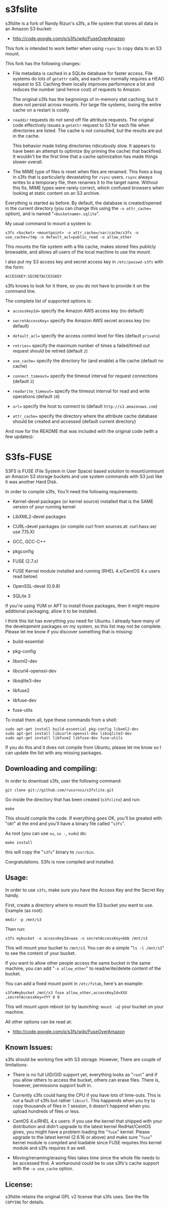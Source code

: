 s3fslite
========

s3fslite is a fork of Randy Rizun's s3fs, a file system that stores
all data in an Amazon S3 bucket:

* <http://code.google.com/p/s3fs/wiki/FuseOverAmazon>

This fork is intended to work better when using `rsync` to copy data
to an S3 mount.

This fork has the following changes:

*   File metadata is cached in a SQLite database for faster access.
    File systems do lots of `getattr` calls, and each one normally
    requires a HEAD request to S3. Caching them locally improves
    performance a lot and reduces the number (and hence cost) of
    requests to Amazon.

    The original s3fs has the beginnings of in-memory stat caching,
    but it does not persist across mounts. For large file systems,
    losing the entire cache on a restart is costly.

*   `readdir` requests do *not* send off file attribute requests.
    The original code effectively issues a `getattr` request to S3
    for each file when directories are listed. The cache is not
    consulted, but the results are put in the cache.

    This behavior made listing directories ridiculously slow. It
    appears to have been an attempt to optimize (by priming the
    cache) that backfired. It wouldn't be the first time that a
    cache optimization has made things slower overall.

*   The MIME type of files is reset when files are renamed. This
    fixes a bug in s3fs that is particularly devastating for `rsync`
    users. `rsync` always writes to a temporary file, then renames
    it to the target name. Without this fix, MIME types were rarely
    correct, which confused browsers when looking at static content
    on an S3 archive.

Everything is started as before. By default, the database is
created/opened in the current directory (you can change this using
the `-o attr_cache=` option), and is named "`<bucketname>.sqlite`".

My usual command to mount a system is:

    s3fs <bucket> <mountpoint> -o attr_cache=/var/cache/s3fs -o use_cache=/tmp -o default_acl=public_read -o allow_other

This mounts the file system with a file cache, makes stored files
publicly browsable, and allows all users of the local machine to use
the mount.

I also put my S3 access key and secret access key in
`/etc/passwd-s3fs` with the form:

    ACCESSKEY:SECRETACCESSKEY

s3fs knows to look for it there, so you do not have to provide it on
the command line.

The complete list of supported options is:

*   `accessKeyId=` specify the Amazon AWS access key (no default)

*   `secretAccessKey=` specify the Amazon AWS secret access key (no
    default)

*   `default_acl=` specify the access control level for files
    (default `private`)

*   `retries=` specify the maximum number of times a failed/timed
    out request should be retried (default `2`)

*   `use_cache=` specify the directory for (and enable) a file cache
    (default no cache)

*   `connect_timeout=` specify the timeout interval for request
    connections (default `2`)

*   `readwrite_timeout=` specify the timeout interval for read and
    write operations (default `10`)

*   `url=` specify the host to connect to (default
    `http://s3.amazonaws.com`)

*   `attr_cache=` specify the directory where the attribute cache
    database should be created and accessed (default current
    directory)

And now for the README that was included with the original code
(with a few updates):


S3fs-FUSE
=========

S3FS is FUSE (File System in User Space) based solution to
mount/unmount an Amazon S3 storage buckets and use system commands
with S3 just like it was another Hard Disk.

In order to compile s3fs, You'll need the following requirements:

*   Kernel-devel packages (or kernel source) installed that is the
    SAME version of your running kernel

*   LibXML2-devel packages

*   CURL-devel packages (or compile curl from sources at:
    curl.haxx.se/ use 7.15.X)

*   GCC, GCC-C++

*   pkgconfig

*   FUSE (2.7.x)

*   FUSE Kernel module installed and running (RHEL 4.x/CentOS 4.x
    users read below)

*   OpenSSL-devel (0.9.8)

*   SQLite 3

If you're using YUM or APT to install those packages, then it might
require additional packaging, allow it to be installed.

I think this list has everything you need for Ubuntu. I already have
many of the development packages on my system, so this list may not
be complete. Please let me know if you discover something that is
missing:

*   build-essential

*   pkg-config

*   libxml2-dev

*   libcurl4-openssl-dev

*   libsqlite3-dev

*   libfuse2

*   libfuse-dev

*   fuse-utils

To install them all, type these commands from a shell:

    sudo apt-get install build-essential pkg-config libxml2-dev
    sudo apt-get install libcurl4-openssl-dev libsqlite3-dev
    sudo apt-get install libfuse2 libfuse-dev fuse-utils

If you do this and it does not compile from Ubuntu, please let me
know so I can update the list with any missing packages.


Downloading and compiling:
--------------------------

In order to download s3fs, user the following command:

    git clone git://github.com/russross/s3fslite.git

Go inside the directory that has been created (`s3fslite`) and run:

    make

This should compile the code. If everything goes OK, you'll be
greated with "ok!" at the end and you'll have a binary file called
"`s3fs`".

As root (you can use `su`, `su -`, `sudo`) do:

    make install

this will copy the "`s3fs`" binary to `/usr/bin`.

Congratulations. S3fs is now compiled and installed.


Usage:
------

In order to use `s3fs`, make sure you have the Access Key and the
Secret Key handy.

First, create a directory where to mount the S3 bucket you want to
use.  Example (as root):

    mkdir -p /mnt/s3

Then run:

    s3fs mybucket -o accessKeyId=aaa -o secretAccessKey=bbb /mnt/s3

This will mount your bucket to `/mnt/s3`. You can do a simple
"`ls -l /mnt/s3`" to see the content of your bucket.

If you want to allow other people access the same bucket in the same
machine, you can add "`-o allow_other`" to read/write/delete content
of the bucket.

You can add a fixed mount point in `/etc/fstab`, here's an example:

    s3fs#mybucket /mnt/s3 fuse allow_other,accessKeyId=XXX ,secretAccessKey=YYY 0 0

This will mount upon reboot (or by launching: `mount -a`) your bucket
on your machine.

All other options can be read at:

* <http://code.google.com/p/s3fs/wiki/FuseOverAmazon>


Known Issues:
-------------

s3fs should be working fine with S3 storage. However, There are
couple of limitations:

*   There is no full UID/GID support yet, everything looks as
    "`root`" and if you allow others to access the bucket, others
    can erase files. There is, however, permissions support built
    in.

*   Currently s3fs could hang the CPU if you have lots of time-outs.
    This is *not* a fault of s3fs but rather `libcurl`. This
    happends when you try to copy thousands of files in 1 session,
    it doesn't happend when you upload hundreds of files or less.

*   CentOS 4.x/RHEL 4.x users: if you use the kernel that shipped
    with your distribution and didn't upgrade to the latest kernel
    RedHat/CentOS gives, you might have a problem loading the
    "`fuse`" kernel. Please upgrade to the latest kernel (2.6.16 or
    above) and make sure "`fuse`" kernel module is compiled and
    loadable since FUSE requires this kernel module and s3fs
    requires it as well.

*   Moving/renaming/erasing files takes time since the whole file
    needs to be accessed first. A workaround could be to use s3fs's
    cache support with the `-o use_cache` option.


License:
--------

s3fslite retains the original GPL v2 license that s3fs uses. See the
file `COPYING` for details.
